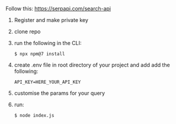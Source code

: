 Follow this: https://serpapi.com/search-api

1. Register and make private key
2. clone repo
3. run the following in the CLI:

   ```$ npx npm@7 install```

4. create .env file in root directory of your project and add add the following: 

    ```API_KEY=HERE_YOUR_API_KEY```

5. customise the params for your query
6. run:

    ```$ node index.js```